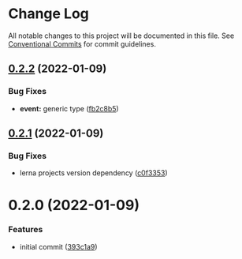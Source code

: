 # Change Log

All notable changes to this project will be documented in this file.
See [Conventional Commits](https://conventionalcommits.org) for commit guidelines.

## [0.2.2](https://github.com/jiljs/jil/compare/@jil/event@0.2.1...@jil/event@0.2.2) (2022-01-09)


### Bug Fixes

* **event:** generic type ([fb2c8b5](https://github.com/jiljs/jil/commit/fb2c8b543f0525cc26014e33452cc08c97670790))





## [0.2.1](https://github.com/jiljs/jil/compare/@jil/event@0.2.0...@jil/event@0.2.1) (2022-01-09)


### Bug Fixes

* lerna projects version dependency ([c0f3353](https://github.com/jiljs/jil/commit/c0f3353b160d2b77b9942f8e1ed2a40c6332ea91))





# 0.2.0 (2022-01-09)


### Features

* initial commit ([393c1a9](https://github.com/jiljs/jil/commit/393c1a9bdab1cff3d84a9d1fa48ac1ee452e1a26))
